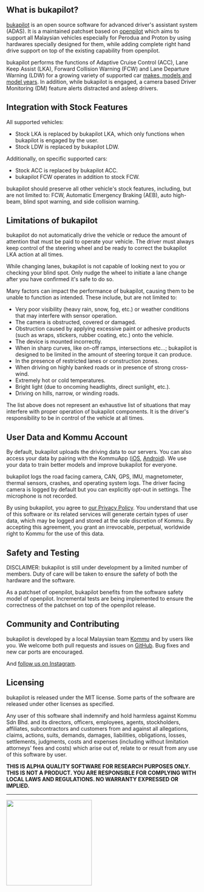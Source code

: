 What is bukapilot?
------
[bukapilot](http://github.com/kommuai/bukapilot) is an open source software for advanced driver's assistant system (ADAS). It is a maintained patchset based on [openpilot](http://github.com/commaai/openpilot) which aims to support all Malaysian vehicles especially for Perodua and Proton by using hardwares specially designed for them, while adding complete right hand drive support on top of the existing capability from openpilot.

bukapilot performs the functions of Adaptive Cruise Control (ACC), Lane Keep Assist (LKA), Forward Collision Warning (FCW) and Lane Departure Warning (LDW) for a growing variety of supported car [makes, models and model years](http://kommu.ai). In addition, while bukapilot is engaged, a camera based Driver Monitoring (DM) feature alerts distracted and asleep drivers.

Integration with Stock Features
------
All supported vehicles:
* Stock LKA is replaced by bukapilot LKA, which only functions when bukapilot is engaged by the user.
* Stock LDW is replaced by bukapilot LDW.

Additionally, on specific supported cars:
* Stock ACC is replaced by bukapilot ACC.
* bukapilot FCW operates in addition to stock FCW.

bukapilot should preserve all other vehicle's stock features, including, but are not limited to: FCW, Automatic Emergency Braking (AEB), auto high-beam, blind spot warning, and side collision warning.

Limitations of bukapilot
------

bukapilot do not automatically drive the vehicle or reduce the amount of attention that must be paid to operate your vehicle. The driver must always keep control of the steering wheel and be ready to correct the bukapilot LKA action at all times.

While changing lanes, bukapilot is not capable of looking next to you or checking your blind spot. Only nudge the wheel to initiate a lane change after you have confirmed it's safe to do so.

Many factors can impact the performance of bukapilot, causing them to be unable to function as intended. These include, but are not limited to:

* Very poor visibility (heavy rain, snow, fog, etc.) or weather conditions that may interfere with sensor operation.
* The camera is obstructed, covered or damaged.
* Obstruction caused by applying excessive paint or adhesive products (such as wraps, stickers, rubber coating, etc.) onto the vehicle.
* The device is mounted incorrectly.
* When in sharp curves, like on-off ramps, intersections etc...; bukapilot is designed to be limited in the amount of steering torque it can produce.
* In the presence of restricted lanes or construction zones.
* When driving on highly banked roads or in presence of strong cross-wind.
* Extremely hot or cold temperatures.
* Bright light (due to oncoming headlights, direct sunlight, etc.).
* Driving on hills, narrow, or winding roads.

The list above does not represent an exhaustive list of situations that may interfere with proper operation of bukapilot components. It is the driver's responsibility to be in control of the vehicle at all times.

User Data and Kommu Account
------

By default, bukapilot uploads the driving data to our servers. You can also access your data by pairing with the KommuApp ([iOS](https://apps.apple.com/my/app/kommuapp/id1577726977), [Android](https://play.google.com/store/apps/details?id=com.kommuapp&hl=en_US)). We use your data to train better models and improve bukapilot for everyone.

bukapilot logs the road facing camera, CAN, GPS, IMU, magnetometer, thermal sensors, crashes, and operating system logs.
The driver facing camera is logged by default but you can explicitly opt-out in settings. The microphone is not recorded.

By using bukapilot, you agree to [our Privacy Policy](https://kommu.ai/privacy/). You understand that use of this software or its related services will generate certain types of user data, which may be logged and stored at the sole discretion of Kommu. By accepting this agreement, you grant an irrevocable, perpetual, worldwide right to Kommu for the use of this data.

Safety and Testing
----
DISCLAIMER: bukapilot is still under development by a limited number of members. Duty of care will be taken to ensure the safety of both the hardware and the software. 

As a patchset of openpilot, bukapilot benefits from the software safety model of openpilot.  Incremental tests are being implemented to ensure the correctness of the patchset on top of the openpilot release.

Community and Contributing
------

bukapilot is developed by a local Malaysian team [Kommu](https://kommu.ai/) and by users like you. We welcome both pull requests and issues on [GitHub](http://github.com/kommuai/bukapilot). Bug fixes and new car ports are encouraged.

And [follow us on Instagram](https://www.instagram.com/kommu.ai/).

Licensing
------

bukapilot is released under the MIT license. Some parts of the software are released under other licenses as specified.

Any user of this software shall indemnify and hold harmless against Kommu Sdn Bhd. and its directors, officers, employees, agents, stockholders, affiliates, subcontractors and customers from and against all allegations, claims, actions, suits, demands, damages, liabilities, obligations, losses, settlements, judgments, costs and expenses (including without limitation attorneys’ fees and costs) which arise out of, relate to or result from any use of this software by user.

**THIS IS ALPHA QUALITY SOFTWARE FOR RESEARCH PURPOSES ONLY. THIS IS NOT A PRODUCT.
YOU ARE RESPONSIBLE FOR COMPLYING WITH LOCAL LAWS AND REGULATIONS.
NO WARRANTY EXPRESSED OR IMPLIED.**

---

</img> <img src="https://cdn-images-1.medium.com/max/1600/1*C87EjxGeMPrkTuVRVWVg4w.png" width="225"></img>
